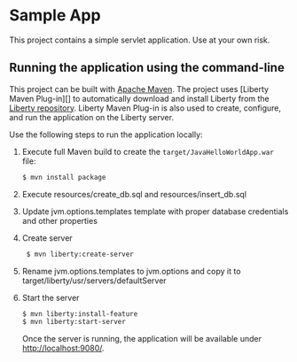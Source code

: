 # Sample App

This project contains a simple servlet application. Use at your own risk.

## Running the application using the command-line

This project can be built with [Apache Maven](http://maven.apache.org/). The project uses [Liberty Maven Plug-in][] to automatically download and install Liberty from the [Liberty repository](https://developer.ibm.com/wasdev/downloads/). Liberty Maven Plug-in is also used to create, configure, and run the application on the Liberty server. 

Use the following steps to run the application locally:

1. Execute full Maven build to create the `target/JavaHelloWorldApp.war` file:
    ```bash
    $ mvn install package
    ```
2. Execute resources/create_db.sql and resources/insert_db.sql

3. Update jvm.options.templates template with proper database credentials and other properties

4. Create server
   ```bash
    $ mvn liberty:create-server
    ```
4. Rename jvm.options.templates to jvm.options and copy it to target/liberty/usr/servers/defaultServer

5. Start the server

    ```bash
    $ mvn liberty:install-feature
    $ mvn liberty:start-server
    ```

    Once the server is running, the application will be available under [http://localhost:9080/](http://localhost:9080).
 
